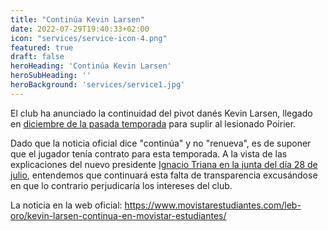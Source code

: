 ```yaml
---
title: "Continúa Kevin Larsen"
date: 2022-07-29T19:40:33+02:00
icon: "services/service-icon-4.png"
featured: true
draft: false
heroHeading: 'Continúa Kevin Larsen'
heroSubHeading: ''
heroBackground: 'services/service1.jpg'
---
```


El club ha anunciado la continuidad del pivot danés Kevin Larsen, llegado en [diciembre de la pasada temporada](https://nuestroestu.es/noticias/kevin-larsen-fichado/) para suplir al lesionado Poirier.

Dado que la noticia oficial dice "continúa" y no "renueva", es de suponer que el jugador tenía contrato para esta temporada. A la vista de las explicaciones del nuevo presidente [Ignacio Triana en la junta del día 28 de julio](https://nuestroestu.es/noticias/resumen-jgea-julio-2022/), entendemos que continuará esta falta de transparencia excusándose en que lo contrario perjudicaría los intereses del club.

La noticia en la web oficial: https://www.movistarestudiantes.com/leb-oro/kevin-larsen-continua-en-movistar-estudiantes/